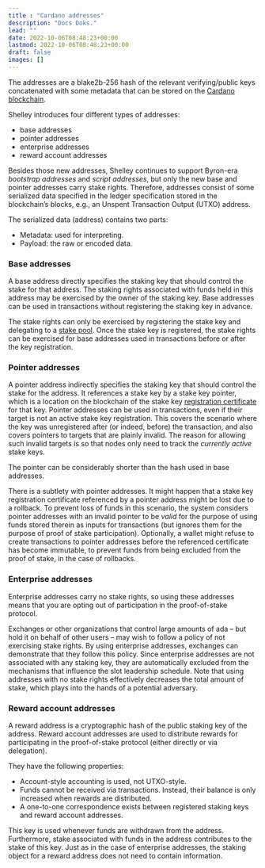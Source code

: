 ```yaml
---
title : "Cardano addresses"
description: "Docs Doks."
lead: ""
date: 2022-10-06T08:48:23+00:00
lastmod: 2022-10-06T08:48:23+00:00
draft: false
images: []
---
```


The addresses are a blake2b-256 hash of the relevant verifying/public keys concatenated with some metadata that can be stored on the [Cardano blockchain](https://cardano.org/).

Shelley introduces four different types of addresses:

*   base addresses
*   pointer addresses
*   enterprise addresses
*   reward account addresses

Besides those new addresses, Shelley continues to support Byron-era _bootstrap addresses_ and _script addresses_, but only the new base and pointer addresses carry stake rights. Therefore, addresses consist of some serialized data specified in the ledger specification stored in the blockchain’s blocks, e.g., an Unspent Transaction Output (UTXO) address.

The serialized data (address) contains two parts:

*   Metadata: used for interpreting.
*   Payload: the raw or encoded data.

### Base addresses

A base address directly specifies the staking key that should control the stake for that address. The staking rights associated with funds held in this address may be exercised by the owner of the staking key. Base addresses can be used in transactions without registering the staking key in advance.

The stake rights can only be exercised by registering the stake key and delegating to a [stake pool](https://docs.cardano.org/core-concepts/stake-pools). Once the stake key is registered, the stake rights can be exercised for base addresses used in transactions before or after the key registration.

### Pointer addresses

A pointer address indirectly specifies the staking key that should control the stake for the address. It references a stake key by a stake key pointer, which is a location on the blockchain of the stake key [registration certificate](https://docs.cardano.org/getting-started/operating-a-stake-pool/creating-keys-and-certificates#creatinganoperationalcertificate) for that key. Pointer addresses can be used in transactions, even if their target is not an active stake key registration. This covers the scenario where the key was unregistered after (or indeed, before) the transaction, and also covers pointers to targets that are plainly invalid. The reason for allowing such invalid targets is so that nodes only need to track the _currently active_ stake keys.

The pointer can be considerably shorter than the hash used in base addresses.

There is a subtlety with pointer addresses. It might happen that a stake key registration certificate referenced by a pointer address might be lost due to a rollback. To prevent loss of funds in this scenario, the system considers pointer addresses with an invalid pointer to be _valid_ for the purpose of using funds stored therein as inputs for transactions (but ignores them for the purpose of proof of stake participation). Optionally, a wallet might refuse to create transactions to pointer addresses before the referenced certificate has become immutable, to prevent funds from being excluded from the proof of stake, in the case of rollbacks.

### Enterprise addresses

Enterprise addresses carry no stake rights, so using these addresses means that you are opting out of participation in the proof-of-stake protocol.

Exchanges or other organizations that control large amounts of ada – but hold it on behalf of other users – may wish to follow a policy of not exercising stake rights. By using enterprise addresses, exchanges can demonstrate that they follow this policy. Since enterprise addresses are not associated with any staking key, they are automatically excluded from the mechanisms that influence the slot leadership schedule. Note that using addresses with no stake rights effectively decreases the total amount of stake, which plays into the hands of a potential adversary.

### Reward account addresses

A reward address is a cryptographic hash of the public staking key of the address. Reward account addresses are used to distribute rewards for participating in the proof-of-stake protocol (either directly or via delegation).

They have the following properties:

*   Account-style accounting is used, not UTXO-style.
*   Funds cannot be received via transactions. Instead, their balance is only increased when rewards are distributed.
*   A one-to-one correspondence exists between registered staking keys and reward account addresses.

This key is used whenever funds are withdrawn from the address. Furthermore, stake associated with funds in the address contributes to the stake of this key. Just as in the case of enterprise addresses, the staking object for a reward address does not need to contain information.